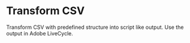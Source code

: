 # Transform CSV
Transform CSV with predefined structure into script like output. Use the output in Adobe LiveCycle.
